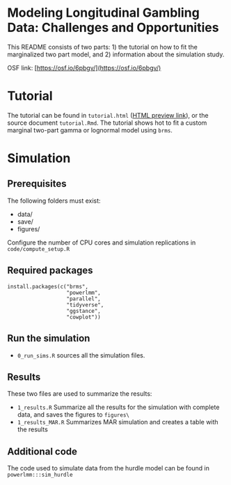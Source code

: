 # Modeling Longitudinal Gambling Data: Challenges and Opportunities

This README consists of two parts: 1) the tutorial on how to fit the marginalized 
two part model, and 2) information about the simulation study.

OSF link: [https://osf.io/6pbgv/](https://osf.io/6pbgv/)

# Tutorial
The tutorial can be found in `tutorial.html` ([HTML preview link](https://htmlpreview.github.io/?https://github.com/rpsychologist/marginal-two-part/tutorial.html)), 
or the source document `tutorial.Rmd`. The tutorial shows hot to fit a custom marginal 
two-part gamma or lognormal model using `brms`.

# Simulation
## Prerequisites
The following folders must exist:
- data/
- save/
- figures/
  
Configure the number of CPU cores and simulation replications 
in `code/compute_setup.R`

## Required packages
```{r}
install.packages(c("brms", 
                   "powerlmm", 
                   "parallel",
                   "tidyverse", 
                   "ggstance", 
                   "cowplot"))
```

## Run the simulation
- `0_run_sims.R` sources all the simulation files. 

## Results
These two files are used to summarize the results:
- `1_results.R`
  Summarize all the results for the simulation with complete data,
  and saves the figures to `figures\`
- `1_results_MAR.R`
  Summarizes MAR simulation and creates a table with the results
      
## Additional code
The code used to simulate data from the hurdle model can be found 
in `powerlmm:::sim_hurdle`
